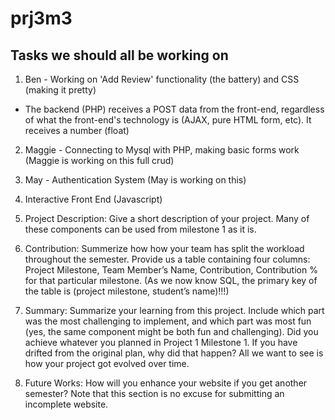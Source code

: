 # prj3m3

## Tasks we should all be working on

1. Ben - Working on 'Add Review' functionality (the battery) and CSS (making it pretty)
- The backend (PHP) receives a POST data from the front-end, regardless of what the front-end's technology is (AJAX, pure HTML form, etc). It receives a number (float)

2. Maggie - Connecting to Mysql with PHP, making basic forms work (Maggie is working on this full crud)

3. May - Authentication System (May is working on this)

4. Interactive Front End (Javascript)

5. Project Description: Give a short description of your project. Many of these components can be used
from milestone 1 as it is.

6. Contribution: Summerize how how your team has split the workload throughout the semester. Provide us
a table containing four columns: Project Milestone, Team Member’s Name, Contribution, Contribution
% for that particular milestone.
(As we now know SQL, the primary key of the table is (project milestone, student’s name)!!!)

7. Summary: Summarize your learning from this project. Include which part was the most challenging to
implement, and which part was most fun (yes, the same component might be both fun and challenging).
Did you achieve whatever you planned in Project 1 Milestone 1. If you have drifted from the original plan,
why did that happen? All we want to see is how your project got evolved over time.

8. Future Works: How will you enhance your website if you get another semester? Note that this section is
no excuse for submitting an incomplete website.



